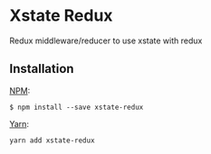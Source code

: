 # Xstate Redux

Redux middleware/reducer to use xstate with redux

## Installation
[NPM](https://www.npmjs.com/):
```
$ npm install --save xstate-redux
```

[Yarn](https://yarnpkg.com/lang/en/):
```
yarn add xstate-redux
```
